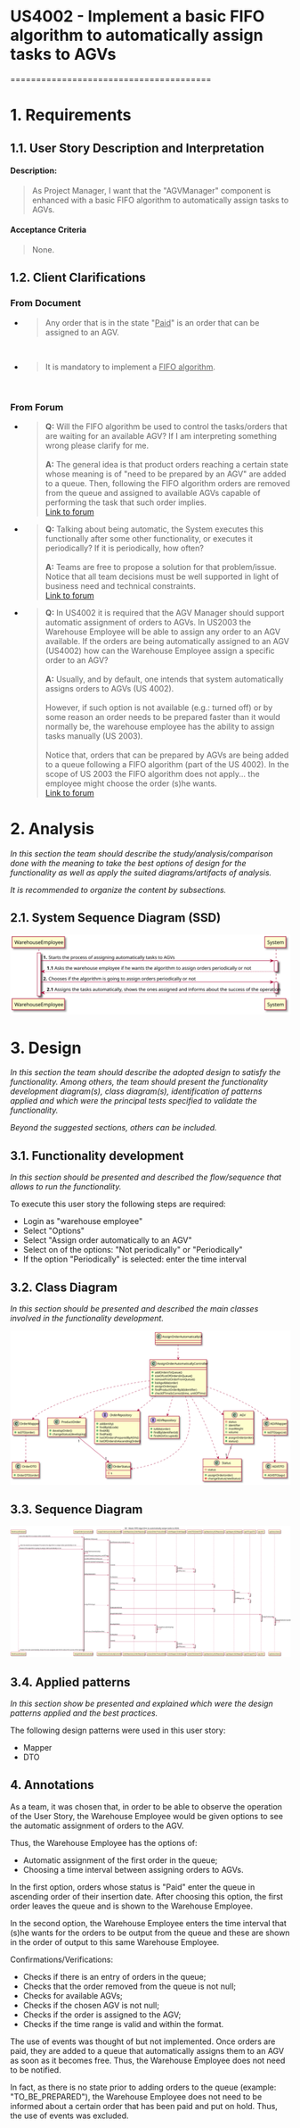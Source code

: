 # US4002 - Implement a basic FIFO algorithm to automatically assign tasks to AGVs
=======================================

# 1. Requirements

## 1.1. User Story Description and Interpretation

#### Description:

> As Project Manager, I want that the "AGVManager" component is enhanced with a basic FIFO algorithm to automatically assign tasks to AGVs.

#### Acceptance Criteria

> None.

## 1.2. Client Clarifications

### From Document

* > Any order that is in the state "<u>Paid</u>" is an order that can be assigned to an AGV. 

<br>

* > It is mandatory to implement a <u>FIFO algorithm</u>.

<br>

### From Forum

* > **Q:** Will the FIFO algorithm be used to control the tasks/orders that are waiting for an available AGV? If I am interpreting something wrong please clarify for me.
  > <br><br>
  > **A:** The general idea is that product orders reaching a certain state whose meaning is of "need to be prepared by an AGV" are added to a queue. Then, following the FIFO algorithm orders are removed from the queue and assigned to available AGVs capable of performing the task that such order implies.
  > <br>[Link to forum](https://moodle.isep.ipp.pt/mod/forum/discuss.php?d=16326)

* > **Q:** Talking about being automatic, the System executes this functionally after some other functionality, or executes it periodically? If it is periodically, how often?
  > <br><br>
  > **A:** Teams are free to propose a solution for that problem/issue. Notice that all team decisions must be well supported in light of business need and technical constraints.
  > <br>[Link to forum](https://moodle.isep.ipp.pt/mod/forum/discuss.php?d=16326)

* > **Q:** In US4002 it is required that the AGV Manager should support automatic assignment of orders to AGVs. In US2003 the Warehouse Employee will be able to assign any order to an AGV available. If the orders are being automatically assigned to an AGV (US4002) how can the Warehouse Employee assign a specific order to an AGV?
  > <br><br>
  > **A:** Usually, and by default, one intends that system automatically assigns orders to AGVs (US 4002).
  > <br><br>
  > However, if such option is not available (e.g.: turned off) or by some reason an order needs to be prepared faster than it would normally be, the warehouse employee has the ability to assign tasks manually (US 2003).
  > <br><br>
  > Notice that, orders that can be prepared by AGVs are being added to a queue following a FIFO algorithm (part of the US 4002). In the scope of US 2003 the FIFO algorithm does not apply... the employee might choose the order (s)he wants.
  > <br>[Link to forum](https://moodle.isep.ipp.pt/mod/forum/discuss.php?d=16394)

# 2. Analysis

*In this section the team should describe the study/analysis/comparison done with the meaning to take the best options
of design for the functionality as well as apply the suited diagrams/artifacts of analysis.*

*It is recommended to organize the content by subsections.*

## 2.1. System Sequence Diagram (SSD)

![US4002-SSD](US4002-SSD.svg)

# 3. Design

*In this section the team should describe the adopted design to satisfy the functionality. Among others, the team should
present the functionality development diagram(s), class diagram(s), identification of patterns applied and which were the
principal tests specified to validate the functionality.*

*Beyond the suggested sections, others can be included.*

## 3.1. Functionality development

*In this section should be presented and described the flow/sequence that allows to run the functionality.*

To execute this user story the following steps are required:
- Login as "warehouse employee"
- Select "Options"
- Select "Assign order automatically to an AGV"
- Select on of the options: "Not periodically" or "Periodically"
- If the option "Periodically" is selected: enter the time interval

## 3.2. Class Diagram

*In this section should be presented and described the main classes involved in the functionality development.*

![US4002-CD](US4002-CD.svg)

## 3.3. Sequence Diagram

![US4002-SD](US4002-SD.svg)

## 3.4. Applied patterns

*In this section show be presented and explained which were the design patterns applied and the best practices.*

The following design patterns were used in this user story:
- Mapper
- DTO

## 4. Annotations

As a team, it was chosen that, in order to be able to observe the operation of the User Story, the Warehouse Employee 
would be given options to see the automatic assignment of orders to the AGV.

Thus, the Warehouse Employee has the options of:

* Automatic assignment of the first order in the queue;
* Choosing a time interval between assigning orders to AGVs.

In the first option, orders whose status is "Paid" enter the queue in ascending order of their insertion date. 
After choosing this option, the first order leaves the queue and is shown to the Warehouse Employee. 

In the second option, the Warehouse Employee enters the time interval that (s)he wants for the orders to be output from 
the queue and these are shown in the order of output to this same Warehouse Employee. 

Confirmations/Verifications:

* Checks if there is an entry of orders in the queue;
* Checks that the order removed from the queue is not null;
* Checks for available AGVs;
* Checks if the chosen AGV is not null;
* Checks if the order is assigned to the AGV;
* Checks if the time range is valid and within the format.

The use of events was thought of but not implemented. Once orders are paid, they are added to a queue that automatically 
assigns them to an AGV as soon as it becomes free. Thus, the Warehouse Employee does not need to be notified.

In fact, as there is no state prior to adding orders to the queue (example: "TO_BE_PREPARED"), the Warehouse Employee does 
not need to be informed about a certain order that has been paid and put on hold. Thus, the use of events was excluded. 